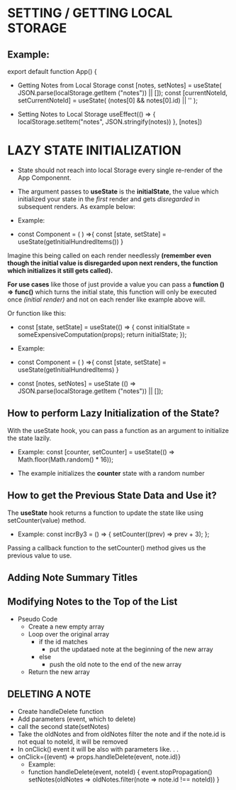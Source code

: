 # SETTING / GETTING LOCAL STORAGE
## Example:
export default function App() {
  * Getting Notes from Local Storage
  const [notes, setNotes] = useState(
    JSON.parse(localStorage.getItem ("notes")) || []);
  const [currentNoteId, setCurrentNoteId] = useState(
    (notes[0] && notes[0].id) || ''
  );

  * Setting Notes to Local Storage
  useEffect(() => {
    localStorage.setItem("notes", JSON.stringify(notes))
  }, [notes])

# LAZY STATE INITIALIZATION
* State should not reach into local Storage every single re-render of the App Componennt.

* The argument passes to **useState** is the **initialState**, the value which initialized your state in the *first* render and gets *disregarded* in subsequent renders.  As example below:

* Example:
* const Component = ( ) =>{
    const [state, setState] = useState(getInitialHundredItems())
}

Imagine this being called on each render needlessly **(remember even though the initial value is disregarded upon next renders, the function which initializes it still gets called).**

**For use cases** like those of just provide a value you can pass a **function () => func()** which turns the initial state, this function will only be executed once *(initial render)* and not on each render like example above will.

Or function like this:
* const [state, setState] = useState(() => {
  const initialState = someExpensiveComputation(props);
  return initialState;
});

* Example:
* const Component = ( ) =>{
    const [state, setState] = useState(getInitialHundredItems)
}

*   const [notes, setNotes] = useState (() =>
    JSON.parse(localStorage.getItem ("notes")) || []);


## How to perform Lazy Initialization of the State?
With the useState hook, you can pass a function as an argument to initialize the state lazily.
* Example:
const [counter, setCounter] = useState(() => Math.floor(Math.random() * 16));

* The example initializes the **counter** state with a random number

## How to get the Previous State Data and Use it?
The **useState** hook returns a function to update the state like using setCounter(value) method.
* Example: const incrBy3 = () => {
    setCounter((prev) => prev + 3);
};

Passing a callback function to the setCounter() method gives us the previous value to use.

## Adding Note Summary Titles
## Modifying Notes to the Top of the List
* Pseudo Code
  - Create a new empty array
  - Loop over the original array
    - if the id matches
      - put the updataed note at the beginning of the new array
    - else
      - push the old note to the end of the new array
  - Return the new array

## DELETING A NOTE
  - Create handleDelete function
  - Add parameters (event, which to delete)
  - call the second state(setNotes)
  - Take the oldNotes and from oldNotes filter the note and if the note.id is not equal to noteId, it will be removed
- In onClick() event it will be also with parameters like. . .
- onClick={(event) => props.handleDelete(event, note.id)}
  * Example:
  * function handleDelete(event, noteId) {
        event.stopPropagation()
        setNotes(oldNotes => oldNotes.filter(note => note.id !== noteId))
    }
